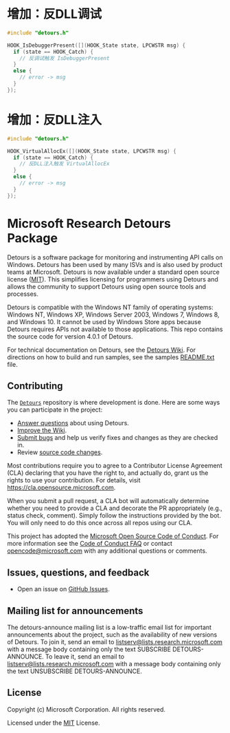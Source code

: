 # 增加：反DLL调试
```c
#include "detours.h"

HOOK_IsDebuggerPresent([](HOOK_State state, LPCWSTR msg) {
  if (state == HOOK_Catch) {
    // 反调试触发 IsDebuggerPresent
  }
  else {
    // error -> msg
  }
});
```

# 增加：反DLL注入
```c
#include "detours.h"

HOOK_VirtualAllocEx([](HOOK_State state, LPCWSTR msg) {
  if (state == HOOK_Catch) {
    // 反DLL注入触发 VirtualAllocEx
  }
  else {
    // error -> msg
  }
});
```

# Microsoft Research Detours Package

Detours is a software package for monitoring and instrumenting API calls on Windows. Detours
has been used by many ISVs and  is also  used by product teams at Microsoft. Detours is now available under
a standard open source  license ([MIT](https://github.com/microsoft/Detours/blob/master/LICENSE.md)).  This simplifies licensing for programmers using Detours
and allows the community to support Detours using open source tools and processes.

Detours is compatible with the Windows NT family of 
operating systems: Windows NT, Windows XP, Windows Server 2003, Windows 7,
Windows 8, and Windows 10.  It cannot be used by Windows Store apps
because Detours requires APIs not available to those applications. 
This repo contains the source code for version 4.0.1 of Detours.

For technical documentation on Detours, see the [Detours Wiki](https://github.com/microsoft/Detours/wiki).
For directions on how to build and run samples, see the
samples [README.txt](https://github.com/Microsoft/Detours/blob/master/samples/README.TXT) file.

## Contributing

The [`Detours`](https://github.com/microsoft/detours) repository is where development is done.
Here are some ways you can participate in the project:

* [Answer questions](https://github.com/microsoft/detours/issues) about using Detours.
* [Improve the Wiki](https://github.com/microsoft/detours/wiki).
* [Submit bugs](https://github.com/microsoft/detours/issues) and help us verify fixes and changes as they are checked in.
* Review [source code changes](https://github.com/microsoft/detours/pulls).

Most contributions require you to agree to a Contributor License Agreement (CLA) declaring that
you have the right to, and actually do, grant us the rights to use your contribution.
For details, visit https://cla.opensource.microsoft.com.

When you submit a pull request, a CLA bot will automatically determine whether you need to provide
a CLA and decorate the PR appropriately (e.g., status check, comment). Simply follow the instructions
provided by the bot. You will only need to do this once across all repos using our CLA.

This project has adopted the [Microsoft Open Source Code of Conduct](https://opensource.microsoft.com/codeofconduct/). For more information see the [Code of Conduct FAQ](https://opensource.microsoft.com/codeofconduct/faq/) or contact [opencode@microsoft.com](mailto:opencode@microsoft.com) with any additional questions or comments.

## Issues, questions, and feedback

* Open an issue on [GitHub Issues](https://github.com/Microsoft/detours/issues).

## Mailing list for announcements

The detours-announce mailing list is a low-traffic email list for important announcements 
about the project, such as the availability of new versions of Detours.  To join it, send 
an email to listserv@lists.research.microsoft.com with a 
message body containing only the text SUBSCRIBE DETOURS-ANNOUNCE.
To leave it, send an email to listserv@lists.research.microsoft.com with a 
message body containing only the text UNSUBSCRIBE DETOURS-ANNOUNCE.


## License

Copyright (c) Microsoft Corporation. All rights reserved.

Licensed under the [MIT](LICENSE.md) License.
